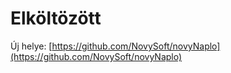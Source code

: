 # Elköltözött

Új helye: [https://github.com/NovySoft/novyNaplo](https://github.com/NovySoft/novyNaplo)